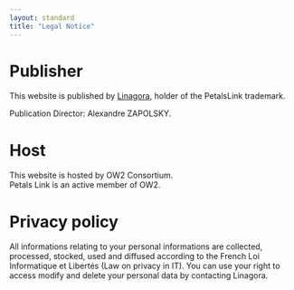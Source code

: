 ```yaml
---
layout: standard
title: "Legal Notice"
---
```


# Publisher

This website is published by [Linagora](http://www.linagora.com), holder of the PetalsLink trademark. 

Publication Director: Alexandre ZAPOLSKY.

# Host

This website is hosted by OW2 Consortium.<br />
Petals Link is an active member of OW2.

# Privacy policy

All informations relating to your personal informations are collected, processed, stocked, used and diffused according to the French Loi Informatique et Libertés (Law on privacy in IT). You can use your right to access modify and delete your personal data by contacting Linagora.
